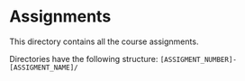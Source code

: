 # Assignments
This directory contains all the course assignments. 

Directories have the following structure: `[ASSIGMENT_NUMBER]-[ASSIGMENT_NAME]/`
